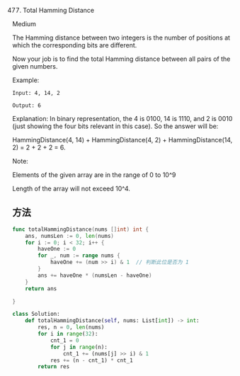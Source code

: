 477. Total Hamming Distance


Medium


The Hamming distance between two integers is the number of positions at which the corresponding bits are different.

Now your job is to find the total Hamming distance between all pairs of the given numbers.

Example:
```
Input: 4, 14, 2

Output: 6
```


Explanation: In binary representation, the 4 is 0100, 14 is 1110, and 2 is 0010 (just
showing the four bits relevant in this case). So the answer will be:

HammingDistance(4, 14) + HammingDistance(4, 2) + HammingDistance(14, 2) = 2 + 2 + 2 = 6.

Note:

Elements of the given array are in the range of 0 to 10^9

Length of the array will not exceed 10^4.


## 方法


```go
func totalHammingDistance(nums []int) int {
    ans, numsLen := 0, len(nums)
	for i := 0; i < 32; i++ {
		haveOne := 0
		for _, num := range nums {
			haveOne += (num >> i) & 1  // 判断此位是否为 1
		}
		ans += haveOne * (numsLen - haveOne)
	}
	return ans

}
```


```python
class Solution:
    def totalHammingDistance(self, nums: List[int]) -> int:
        res, n = 0, len(nums)
        for i in range(32):
            cnt_1 = 0
            for j in range(n):
                cnt_1 += (nums[j] >> i) & 1
            res += (n - cnt_1) * cnt_1
        return res 

```